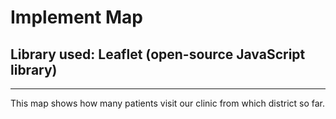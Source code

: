 # Implement Map 

## Library used: Leaflet (open-source JavaScript library)

---
This map shows how many patients visit our clinic from which district so far.
